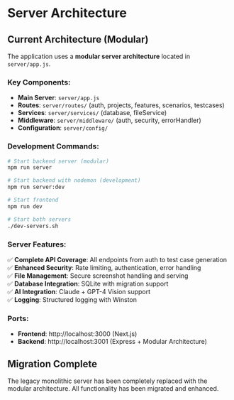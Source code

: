 # Server Architecture

## Current Architecture (Modular)

The application uses a **modular server architecture** located in `server/app.js`.

### Key Components:

- **Main Server**: `server/app.js`
- **Routes**: `server/routes/` (auth, projects, features, scenarios, testcases)
- **Services**: `server/services/` (database, fileService)
- **Middleware**: `server/middleware/` (auth, security, errorHandler)
- **Configuration**: `server/config/`

### Development Commands:

```bash
# Start backend server (modular)
npm run server

# Start backend with nodemon (development)
npm run server:dev

# Start frontend
npm run dev

# Start both servers
./dev-servers.sh
```

### Server Features:

✅ **Complete API Coverage**: All endpoints from auth to test case generation  
✅ **Enhanced Security**: Rate limiting, authentication, error handling  
✅ **File Management**: Secure screenshot handling and serving  
✅ **Database Integration**: SQLite with migration support  
✅ **AI Integration**: Claude + GPT-4 Vision support  
✅ **Logging**: Structured logging with Winston  

### Ports:

- **Frontend**: http://localhost:3000 (Next.js)
- **Backend**: http://localhost:3001 (Express + Modular Architecture)

## Migration Complete

The legacy monolithic server has been completely replaced with the modular architecture. All functionality has been migrated and enhanced.
